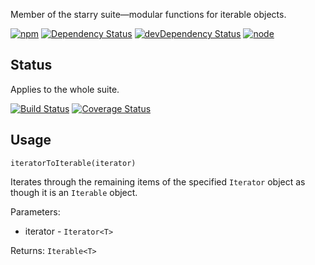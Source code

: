 Member of the starry suite—modular functions for iterable objects.

[![npm](https://img.shields.io/npm/v/starry.iterator-to-iterable.svg?style=flat-square)](https://www.npmjs.com/package/starry.iterator-to-iterable) [![Dependency Status](https://img.shields.io/david/starry.iterator-to-iterable.svg?style=flat-square)](https://david-dm.org/starry.iterator-to-iterable) [![devDependency Status](https://img.shields.io/david/dev/starry.iterator-to-iterable.svg?style=flat-square)](https://david-dm.org/starry.iterator-to-iterable#info=devDependencies) [![node](https://img.shields.io/node/v/starry.iterator-to-iterable.svg?style=flat-square)](https://nodejs.org/en/download/)

## Status

Applies to the whole suite.

[![Build Status](https://img.shields.io/travis/seangenabe/starry.svg?style=flat-square)](https://travis-ci.org/seangenabe/starry) [![Coverage Status](https://img.shields.io/coveralls/seangenabe/starry.svg?style=flat-square)](https://coveralls.io/github/seangenabe/starry)

## Usage

`iteratorToIterable(iterator)`

Iterates through the remaining items of the specified `Iterator` object as though it is an `Iterable` object.

Parameters:
* iterator - `Iterator<T>`

Returns: `Iterable<T>`

